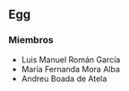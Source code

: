 ## Egg 

### Miembros
* Luis Manuel Román García
* María Fernanda Mora Alba
* Andreu Boada de Atela
